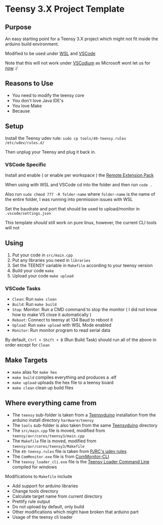 Teensy 3.X Project Template
===========================

Purpose
-------

An easy starting point for a Teensy 3.X project which might not fit inside the
arduino build environment.

Modified to be used under [WSL](https://docs.microsoft.com/en-us/windows/wsl/install-win10) and [VSCode](https://code.visualstudio.com/)

Note that this will not work under [VSCodium](https://vscodium.com/) as Microsoft wont let us for [now](https://code.visualstudio.com/docs/remote/faq#_why-arent-the-remote-development-extensions-or-their-components-open-source) :/

Reasons to Use
--------------

- You need to modify the teensy core
- You don't love Java IDE's
- You love Make
- Because

Setup
-----

Install the Teensy udev rule: `sudo cp tools/49-teensy.rules /etc/udev/rules.d/`

Then unplug your Teensy and plug it back in.

### VSCode Specific

Install and enable ( or enable per workspace ) the [Remote Extension Pack](https://marketplace.visualstudio.com/items?itemName=ms-vscode-remote.vscode-remote-extensionpack)

When using with WSL and VSCode cd into the folder and then run `code .`

Also run `sudo chmod 777 -R folder-name` where `folder-name` is the name of the entire folder, I was running into permission issues with WSL

Set the baudrate and port that should be used to upload/monitor in `.vscode/settings.json`

This template *should* still work on pure linux, however, the current CLI tools will not

Using
-----

1. Put your code in `src/main.cpp`
2. Put any libraries you need in `libraries`
3. Set the TEENSY variable in `Makefile` according to your teensy version
4. Build your code ```make```
5. Upload your code ```make upload```

### VSCode Tasks

* `Clean`: Run `make clean`
* `Build`: Run `make build`
* `Stop`: Monitor: Run a CMD command to stop the monitor ( I did not know how to make VS close it automatically )
* `Reboot`: Connect to teensy at 134 Baud to reboot it
* `Upload`: Run `make upload` with WSL Mode enabled
* `Monitor`: Run monitor program to read serial data

By default, `Ctrl + Shift + B` (Run Build Task) should run all of the above in order except for `Clean`

Make Targets
------------

- `make` alias for `make hex`
- `make build` compiles everything and produces a .elf
- `make upload` uploads the hex file to a teensy board
- `make clean` clean up build files

Where everything came from
--------------------------

- The `teensy` sub-folder is taken from a [Teensyduino](http://www.pjrc.com/teensy/td_download.html) installation from the arduino install directory `hardware/teensy`
- The `tools` sub-folder is also taken from the same [Teensyduino](http://www.pjrc.com/teensy/td_download.html) directory
- The `src/main.cpp` file is moved, modified from `teensy/avr/cores/teensy3/main.cpp`
- The `Makefile` file is moved, modified from `teensy/avr/cores/teensy3/Makefile`
- The `49-teensy.rules` file is taken from [PJRC's udev rules](http://www.pjrc.com/teensy/49-teensy.rules)
- The `ComMonitor.exe` file is from [ComMonitor-CLI](https://github.com/LeHuman/ComMonitor-CLI)
- The `teensy_loader_cli.exe` file is the [Teensy Loader Command Line](https://www.pjrc.com/teensy/loader_cli.html) compiled for windows

Modifications to `Makefile` include
- Add support for arduino libraries
- Change tools directory
- Calculate target name from current directory
- Prettify rule output
- Do not upload by default, only build
- Other modifications which might have broken that arduino part
- Usage of the teensy cli loader
